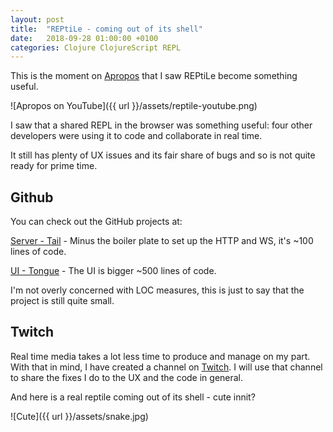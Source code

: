 ```yaml
---
layout: post
title:  "REPtiLe - coming out of its shell"
date:   2018-09-28 01:00:00 +0100
categories: Clojure ClojureScript REPL
---
```


This is the moment on [Apropos][apropos18] that I saw REPtiLe become something useful. 

![Apropos on YouTube]({{ url }}/assets/reptile-youtube.png)

I saw that a shared REPL in the browser was something useful: four other developers were using it to code and collaborate in real time.

It still has plenty of UX issues and its fair share of bugs and so is not quite ready for prime time.

## Github
 
You can check out the GitHub projects at:

[Server - Tail][tail] - Minus the boiler plate to set up the HTTP and WS, it's ~100 lines of code.

[UI - Tongue][tongue] - The UI is bigger ~500 lines of code. 

I'm not overly concerned with LOC measures, this is just to say that the project is still quite small.

## Twitch

Real time media takes a lot less time to produce and manage on my part. With that in mind, I have created a channel on [Twitch][extemporay]. I will use that channel to share the fixes I do to the UX and the code in general.

And here is a real reptile coming out of its shell - cute innit?

![Cute]({{ url }}/assets/snake.jpg)


[apropos18]: https://www.youtube.com/watch?v=elF9BPa0Np4
[tongue]: https://github.com/raymcdermott/reptile-tongue
[tail]: https://github.com/raymcdermott/reptile-tail
[extemporay]: https://www.twitch.tv/extemporay